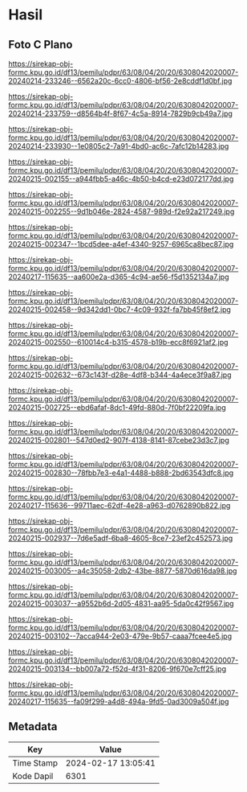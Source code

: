 # Hasil

## Foto C Plano

https://sirekap-obj-formc.kpu.go.id/df13/pemilu/pdpr/63/08/04/20/20/6308042020007-20240214-233246--6562a20c-6cc0-4806-bf56-2e8cddf1d0bf.jpg

https://sirekap-obj-formc.kpu.go.id/df13/pemilu/pdpr/63/08/04/20/20/6308042020007-20240214-233759--d8564b4f-8f67-4c5a-8914-7829b9cb49a7.jpg

https://sirekap-obj-formc.kpu.go.id/df13/pemilu/pdpr/63/08/04/20/20/6308042020007-20240214-233930--1e0805c2-7a91-4bd0-ac6c-7afc12b14283.jpg

https://sirekap-obj-formc.kpu.go.id/df13/pemilu/pdpr/63/08/04/20/20/6308042020007-20240215-002155--a944fbb5-a46c-4b50-b4cd-e23d072177dd.jpg

https://sirekap-obj-formc.kpu.go.id/df13/pemilu/pdpr/63/08/04/20/20/6308042020007-20240215-002255--9d1b046e-2824-4587-989d-f2e92a217249.jpg

https://sirekap-obj-formc.kpu.go.id/df13/pemilu/pdpr/63/08/04/20/20/6308042020007-20240215-002347--1bcd5dee-a4ef-4340-9257-6965ca8bec87.jpg

https://sirekap-obj-formc.kpu.go.id/df13/pemilu/pdpr/63/08/04/20/20/6308042020007-20240217-115635--aa600e2a-d365-4c94-ae56-f5d1352134a7.jpg

https://sirekap-obj-formc.kpu.go.id/df13/pemilu/pdpr/63/08/04/20/20/6308042020007-20240215-002458--9d342dd1-0bc7-4c09-932f-fa7bb45f8ef2.jpg

https://sirekap-obj-formc.kpu.go.id/df13/pemilu/pdpr/63/08/04/20/20/6308042020007-20240215-002550--610014c4-b315-4578-b19b-ecc8f6921af2.jpg

https://sirekap-obj-formc.kpu.go.id/df13/pemilu/pdpr/63/08/04/20/20/6308042020007-20240215-002632--673c143f-d28e-4df8-b344-4a4ece3f9a87.jpg

https://sirekap-obj-formc.kpu.go.id/df13/pemilu/pdpr/63/08/04/20/20/6308042020007-20240215-002725--ebd6afaf-8dc1-49fd-880d-7f0bf22209fa.jpg

https://sirekap-obj-formc.kpu.go.id/df13/pemilu/pdpr/63/08/04/20/20/6308042020007-20240215-002801--547d0ed2-907f-4138-8141-87cebe23d3c7.jpg

https://sirekap-obj-formc.kpu.go.id/df13/pemilu/pdpr/63/08/04/20/20/6308042020007-20240215-002830--78fbb7e3-e4a1-4488-b888-2bd63543dfc8.jpg

https://sirekap-obj-formc.kpu.go.id/df13/pemilu/pdpr/63/08/04/20/20/6308042020007-20240217-115636--99711aec-62df-4e28-a963-d0762890b822.jpg

https://sirekap-obj-formc.kpu.go.id/df13/pemilu/pdpr/63/08/04/20/20/6308042020007-20240215-002937--7d6e5adf-6ba8-4605-8ce7-23ef2c452573.jpg

https://sirekap-obj-formc.kpu.go.id/df13/pemilu/pdpr/63/08/04/20/20/6308042020007-20240215-003005--a4c35058-2db2-43be-8877-5870d616da98.jpg

https://sirekap-obj-formc.kpu.go.id/df13/pemilu/pdpr/63/08/04/20/20/6308042020007-20240215-003037--a9552b6d-2d05-4831-aa95-5da0c42f9567.jpg

https://sirekap-obj-formc.kpu.go.id/df13/pemilu/pdpr/63/08/04/20/20/6308042020007-20240215-003102--7acca944-2e03-479e-9b57-caaa7fcee4e5.jpg

https://sirekap-obj-formc.kpu.go.id/df13/pemilu/pdpr/63/08/04/20/20/6308042020007-20240215-003134--bb007a72-f52d-4f31-8206-9f670e7cff25.jpg

https://sirekap-obj-formc.kpu.go.id/df13/pemilu/pdpr/63/08/04/20/20/6308042020007-20240217-115635--fa09f299-a4d8-494a-9fd5-0ad3009a504f.jpg


## Metadata

| Key        | Value               |
| ---------- | ------------------- |
| Time Stamp | 2024-02-17 13:05:41 |
| Kode Dapil | 6301                |



